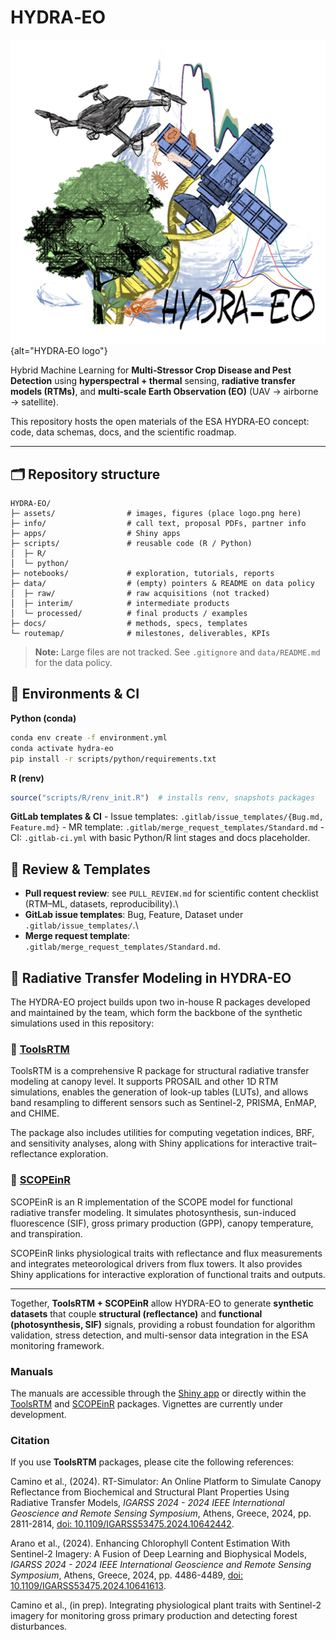 # HYDRA‑EO

<p align="center">

![HYDRA‑EO logo](assets/HyDRA-EO_logo.png){alt="HYDRA‑EO logo"}

</p>

Hybrid Machine Learning for **Multi‑Stressor Crop Disease and Pest Detection** using **hyperspectral + thermal** sensing, **radiative transfer models (RTMs)**, and **multi‑scale Earth Observation (EO)** (UAV → airborne → satellite).

This repository hosts the open materials of the ESA HYDRA‑EO concept: code, data schemas, docs, and the scientific roadmap.

------------------------------------------------------------------------

## 🗂 Repository structure

```         
HYDRA‑EO/
├─ assets/                # images, figures (place logo.png here)
├─ info/                  # call text, proposal PDFs, partner info
├─ apps/                  # Shiny apps
├─ scripts/               # reusable code (R / Python)
│  ├─ R/
│  └─ python/
├─ notebooks/             # exploration, tutorials, reports
├─ data/                  # (empty) pointers & README on data policy
│  ├─ raw/                # raw acquisitions (not tracked)
│  ├─ interim/            # intermediate products
│  └─ processed/          # final products / examples
├─ docs/                  # methods, specs, templates
└─ routemap/              # milestones, deliverables, KPIs
```

> **Note:** Large files are not tracked. See `.gitignore` and `data/README.md` for the data policy.

## 🧰 Environments & CI

**Python (conda)**

``` bash
conda env create -f environment.yml
conda activate hydra-eo
pip install -r scripts/python/requirements.txt
```

**R (renv)**

``` r
source("scripts/R/renv_init.R")  # installs renv, snapshots packages
```

**GitLab templates & CI** - Issue templates: `.gitlab/issue_templates/{Bug.md, Feature.md}` - MR template: `.gitlab/merge_request_templates/Standard.md` - CI: `.gitlab-ci.yml` with basic Python/R lint stages and docs placeholder.

## 📑 Review & Templates

-   **Pull request review**: see `PULL_REVIEW.md` for scientific content checklist (RTM–ML, datasets, reproducibility).\
-   **GitLab issue templates**: Bug, Feature, Dataset under `.gitlab/issue_templates/`.\
-   **Merge request template**: `.gitlab/merge_request_templates/Standard.md`.

## 🌱 Radiative Transfer Modeling in HYDRA-EO

The HYDRA-EO project builds upon two in-house R packages developed and maintained by the team, which form the backbone of the synthetic simulations used in this repository:

### 🔹 [ToolsRTM](https://gitlab.com/caminoccg/toolsrtm)

ToolsRTM is a comprehensive R package for structural radiative transfer modeling at canopy level. It supports PROSAIL and other 1D RTM simulations, enables the generation of look-up tables (LUTs), and allows band resampling to different sensors such as Sentinel-2, PRISMA, EnMAP, and CHIME.

The package also includes utilities for computing vegetation indices, BRF, and sensitivity analyses, along with Shiny applications for interactive trait–reflectance exploration.

### 🔹 [SCOPEinR](https://gitlab.com/caminoccg/scopeinr)

SCOPEinR is an R implementation of the SCOPE model for functional radiative transfer modeling. It simulates photosynthesis, sun-induced fluorescence (SIF), gross primary production (GPP), canopy temperature, and transpiration.

SCOPEinR links physiological traits with reflectance and flux measurements and integrates meteorological drivers from flux towers. It also provides Shiny applications for interactive exploration of functional traits and outputs.

------------------------------------------------------------------------

Together, **ToolsRTM + SCOPEinR** allow HYDRA-EO to generate **synthetic datasets** that couple **structural (reflectance)** and **functional (photosynthesis, SIF)** signals, providing a robust foundation for algorithm validation, stress detection, and multi-sensor data integration in the ESA monitoring framework.

### Manuals

The manuals are accessible through the [Shiny app](https://carlos-camino.shinyapps.io/0-toolsrtm-simulator/) or directly within the [ToolsRTM](https://carlos-camino.shinyapps.io/0-toolsrtm-simulator/_w_ef4421a7/Notebooks/R/ToolsRTM/ToolsRTM.html) and [SCOPEinR](https://carlos-camino.shinyapps.io/0-toolsrtm-simulator/_w_ef4421a7/Notebooks/R/SCOPEinR/SCOPEinR.html) packages. Vignettes are currently under development.

### Citation

If you use **ToolsRTM** packages, please cite the following references:

Camino et al., (2024). RT-Simulator: An Online Platform to Simulate Canopy Reflectance from Biochemical and Structural Plant Properties Using Radiative Transfer Models, *IGARSS 2024 - 2024 IEEE International Geoscience and Remote Sensing Symposium*, Athens, Greece, 2024, pp. 2811-2814, [doi: 10.1109/IGARSS53475.2024.10642442](https://ieeexplore.ieee.org/document/10642442).

Arano et al., (2024). Enhancing Chlorophyll Content Estimation With Sentinel-2 Imagery: A Fusion of Deep Learning and Biophysical Models, *IGARSS 2024 - 2024 IEEE International Geoscience and Remote Sensing Symposium*, Athens, Greece, 2024, pp. 4486-4489, [doi: 10.1109/IGARSS53475.2024.10641613](https://ieeexplore.ieee.org/document/10641613).

Camino et al., (in prep). Integrating physiological plant traits with Sentinel-2 imagery for monitoring gross primary production and detecting forest disturbances.
